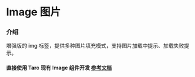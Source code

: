 #  Image 图片

### 介绍

增强版的 img 标签，提供多种图片填充模式，支持图片加载中提示、加载失败提示。

#### 直接使用 Taro 现有 Image 组件开发 [参考文档](https://taro-docs.jd.com/taro/docs/components/media/image)
